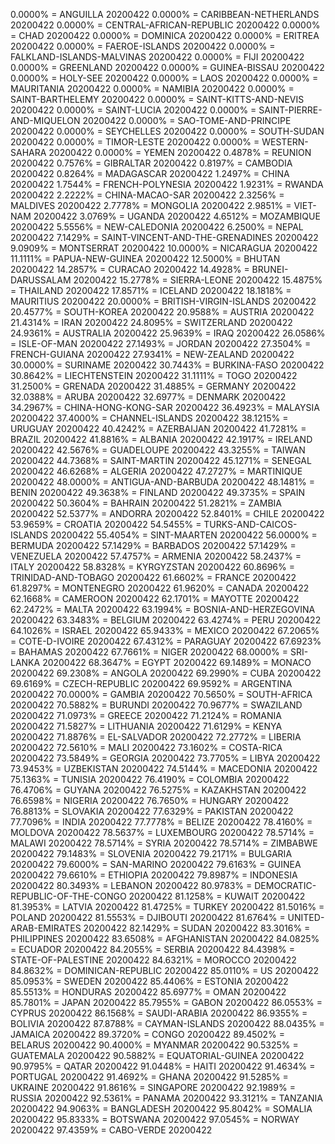 0.0000% = ANGUILLA 20200422 
0.0000% = CARIBBEAN-NETHERLANDS 20200422 
0.0000% = CENTRAL-AFRICAN-REPUBLIC 20200422 
0.0000% = CHAD 20200422 
0.0000% = DOMINICA 20200422 
0.0000% = ERITREA 20200422 
0.0000% = FAEROE-ISLANDS 20200422 
0.0000% = FALKLAND-ISLANDS-MALVINAS 20200422 
0.0000% = FIJI 20200422 
0.0000% = GREENLAND 20200422 
0.0000% = GUINEA-BISSAU 20200422 
0.0000% = HOLY-SEE 20200422 
0.0000% = LAOS 20200422 
0.0000% = MAURITANIA 20200422 
0.0000% = NAMIBIA 20200422 
0.0000% = SAINT-BARTHELEMY 20200422 
0.0000% = SAINT-KITTS-AND-NEVIS 20200422 
0.0000% = SAINT-LUCIA 20200422 
0.0000% = SAINT-PIERRE-AND-MIQUELON 20200422 
0.0000% = SAO-TOME-AND-PRINCIPE 20200422 
0.0000% = SEYCHELLES 20200422 
0.0000% = SOUTH-SUDAN 20200422 
0.0000% = TIMOR-LESTE 20200422 
0.0000% = WESTERN-SAHARA 20200422 
0.0000% = YEMEN 20200422 
0.4878% = REUNION 20200422 
0.7576% = GIBRALTAR 20200422 
0.8197% = CAMBODIA 20200422 
0.8264% = MADAGASCAR 20200422 
1.2497% = CHINA 20200422 
1.7544% = FRENCH-POLYNESIA 20200422 
1.9231% = RWANDA 20200422 
2.2222% = CHINA-MACAO-SAR 20200422 
2.3256% = MALDIVES 20200422 
2.7778% = MONGOLIA 20200422 
2.9851% = VIET-NAM 20200422 
3.0769% = UGANDA 20200422 
4.6512% = MOZAMBIQUE 20200422 
5.5556% = NEW-CALEDONIA 20200422 
6.2500% = NEPAL 20200422 
7.1429% = SAINT-VINCENT-AND-THE-GRENADINES 20200422 
9.0909% = MONTSERRAT 20200422 
10.0000% = NICARAGUA 20200422 
11.1111% = PAPUA-NEW-GUINEA 20200422 
12.5000% = BHUTAN 20200422 
14.2857% = CURACAO 20200422 
14.4928% = BRUNEI-DARUSSALAM 20200422 
15.2778% = SIERRA-LEONE 20200422 
15.4875% = THAILAND 20200422 
17.8571% = ICELAND 20200422 
18.1818% = MAURITIUS 20200422 
20.0000% = BRITISH-VIRGIN-ISLANDS 20200422 
20.4577% = SOUTH-KOREA 20200422 
20.9588% = AUSTRIA 20200422 
21.4314% = IRAN 20200422 
24.8095% = SWITZERLAND 20200422 
24.9361% = AUSTRALIA 20200422 
25.9639% = IRAQ 20200422 
26.0586% = ISLE-OF-MAN 20200422 
27.1493% = JORDAN 20200422 
27.3504% = FRENCH-GUIANA 20200422 
27.9341% = NEW-ZEALAND 20200422 
30.0000% = SURINAME 20200422 
30.7443% = BURKINA-FASO 20200422 
30.8642% = LIECHTENSTEIN 20200422 
31.1111% = TOGO 20200422 
31.2500% = GRENADA 20200422 
31.4885% = GERMANY 20200422 
32.0388% = ARUBA 20200422 
32.6977% = DENMARK 20200422 
34.2967% = CHINA-HONG-KONG-SAR 20200422 
36.4923% = MALAYSIA 20200422 
37.4000% = CHANNEL-ISLANDS 20200422 
38.1215% = URUGUAY 20200422 
40.4242% = AZERBAIJAN 20200422 
41.7281% = BRAZIL 20200422 
41.8816% = ALBANIA 20200422 
42.1917% = IRELAND 20200422 
42.5676% = GUADELOUPE 20200422 
43.3255% = TAIWAN 20200422 
44.7368% = SAINT-MARTIN 20200422 
45.1271% = SENEGAL 20200422 
46.6268% = ALGERIA 20200422 
47.2727% = MARTINIQUE 20200422 
48.0000% = ANTIGUA-AND-BARBUDA 20200422 
48.1481% = BENIN 20200422 
49.3638% = FINLAND 20200422 
49.3735% = SPAIN 20200422 
50.3604% = BAHRAIN 20200422 
51.2821% = ZAMBIA 20200422 
52.5377% = ANDORRA 20200422 
52.8401% = CHILE 20200422 
53.9659% = CROATIA 20200422 
54.5455% = TURKS-AND-CAICOS-ISLANDS 20200422 
55.4054% = SINT-MAARTEN 20200422 
56.0000% = BERMUDA 20200422 
57.1429% = BARBADOS 20200422 
57.1429% = VENEZUELA 20200422 
57.4757% = ARMENIA 20200422 
58.2437% = ITALY 20200422 
58.8328% = KYRGYZSTAN 20200422 
60.8696% = TRINIDAD-AND-TOBAGO 20200422 
61.6602% = FRANCE 20200422 
61.8297% = MONTENEGRO 20200422 
61.9620% = CANADA 20200422 
62.1668% = CAMEROON 20200422 
62.1701% = MAYOTTE 20200422 
62.2472% = MALTA 20200422 
63.1994% = BOSNIA-AND-HERZEGOVINA 20200422 
63.3483% = BELGIUM 20200422 
63.4274% = PERU 20200422 
64.1026% = ISRAEL 20200422 
65.9433% = MEXICO 20200422 
67.2065% = COTE-D-IVOIRE 20200422 
67.4312% = PARAGUAY 20200422 
67.6923% = BAHAMAS 20200422 
67.7661% = NIGER 20200422 
68.0000% = SRI-LANKA 20200422 
68.3647% = EGYPT 20200422 
69.1489% = MONACO 20200422 
69.2308% = ANGOLA 20200422 
69.2990% = CUBA 20200422 
69.6169% = CZECH-REPUBLIC 20200422 
69.9592% = ARGENTINA 20200422 
70.0000% = GAMBIA 20200422 
70.5650% = SOUTH-AFRICA 20200422 
70.5882% = BURUNDI 20200422 
70.9677% = SWAZILAND 20200422 
71.0973% = GREECE 20200422 
71.2124% = ROMANIA 20200422 
71.5827% = LITHUANIA 20200422 
71.6129% = KENYA 20200422 
71.8876% = EL-SALVADOR 20200422 
72.2772% = LIBERIA 20200422 
72.5610% = MALI 20200422 
73.1602% = COSTA-RICA 20200422 
73.5849% = GEORGIA 20200422 
73.7705% = LIBYA 20200422 
73.9453% = UZBEKISTAN 20200422 
74.5144% = MACEDONIA 20200422 
75.1363% = TUNISIA 20200422 
76.4190% = COLOMBIA 20200422 
76.4706% = GUYANA 20200422 
76.5275% = KAZAKHSTAN 20200422 
76.6598% = NIGERIA 20200422 
76.7650% = HUNGARY 20200422 
76.8813% = SLOVAKIA 20200422 
77.6329% = PAKISTAN 20200422 
77.7096% = INDIA 20200422 
77.7778% = BELIZE 20200422 
78.4160% = MOLDOVA 20200422 
78.5637% = LUXEMBOURG 20200422 
78.5714% = MALAWI 20200422 
78.5714% = SYRIA 20200422 
78.5714% = ZIMBABWE 20200422 
79.1483% = SLOVENIA 20200422 
79.2171% = BULGARIA 20200422 
79.6000% = SAN-MARINO 20200422 
79.6163% = GUINEA 20200422 
79.6610% = ETHIOPIA 20200422 
79.8987% = INDONESIA 20200422 
80.3493% = LEBANON 20200422 
80.9783% = DEMOCRATIC-REPUBLIC-OF-THE-CONGO 20200422 
81.1258% = KUWAIT 20200422 
81.3953% = LATVIA 20200422 
81.4725% = TURKEY 20200422 
81.5016% = POLAND 20200422 
81.5553% = DJIBOUTI 20200422 
81.6764% = UNITED-ARAB-EMIRATES 20200422 
82.1429% = SUDAN 20200422 
83.3016% = PHILIPPINES 20200422 
83.6508% = AFGHANISTAN 20200422 
84.0825% = ECUADOR 20200422 
84.2055% = SERBIA 20200422 
84.4398% = STATE-OF-PALESTINE 20200422 
84.6321% = MOROCCO 20200422 
84.8632% = DOMINICAN-REPUBLIC 20200422 
85.0110% = US 20200422 
85.0953% = SWEDEN 20200422 
85.4406% = ESTONIA 20200422 
85.5513% = HONDURAS 20200422 
85.6977% = OMAN 20200422 
85.7801% = JAPAN 20200422 
85.7955% = GABON 20200422 
86.0553% = CYPRUS 20200422 
86.1568% = SAUDI-ARABIA 20200422 
86.9355% = BOLIVIA 20200422 
87.8788% = CAYMAN-ISLANDS 20200422 
88.0435% = JAMAICA 20200422 
89.3720% = CONGO 20200422 
89.4502% = BELARUS 20200422 
90.4000% = MYANMAR 20200422 
90.5325% = GUATEMALA 20200422 
90.5882% = EQUATORIAL-GUINEA 20200422 
90.9795% = QATAR 20200422 
91.0448% = HAITI 20200422 
91.4634% = PORTUGAL 20200422 
91.4692% = GHANA 20200422 
91.5285% = UKRAINE 20200422 
91.8616% = SINGAPORE 20200422 
92.1989% = RUSSIA 20200422 
92.5361% = PANAMA 20200422 
93.3121% = TANZANIA 20200422 
94.9063% = BANGLADESH 20200422 
95.8042% = SOMALIA 20200422 
95.8333% = BOTSWANA 20200422 
97.0545% = NORWAY 20200422 
97.4359% = CABO-VERDE 20200422 
